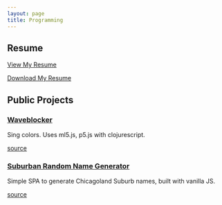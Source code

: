 ```yaml
---
layout: page
title: Programming
---
```


## Resume

[View My Resume](https://github.com/nharsch/resume/blob/master/README.md)

[Download My Resume](https://github.com/nharsch/resume/raw/master/NigelHarsch_Resume.pdf)

## Public Projects

### [Waveblocker](/waveblocker/index.html)

Sing colors. Uses ml5.js, p5.js with clojurescript.

[source](https://github.com/nharsch/waveblocker)

### [Suburban Random Name Generator](/suburban_name_generator)

Simple SPA to generate Chicagoland Suburb names, built with vanilla JS.

[source](https://github.com/nharsch/suburban_name_generator)
